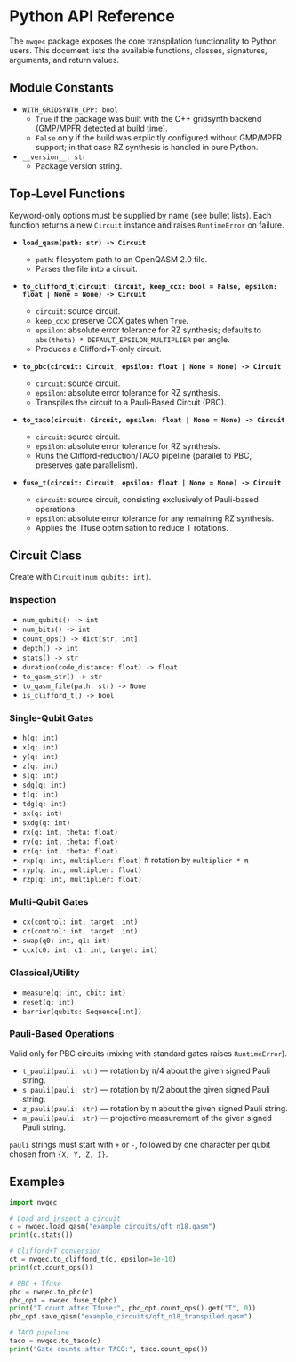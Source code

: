 Python API Reference
====================

The `nwqec` package exposes the core transpilation functionality to Python users. This document lists the available functions, classes, signatures, arguments, and return values.

Module Constants
----------------
- `WITH_GRIDSYNTH_CPP: bool`
  - `True` if the package was built with the C++ gridsynth backend (GMP/MPFR detected at build time).
  - `False` only if the build was explicitly configured without GMP/MPFR support; in that case RZ synthesis is handled in pure Python.
- `__version__: str`
  - Package version string.

Top-Level Functions
-------------------
Keyword-only options must be supplied by name (see bullet lists). Each function returns a new `Circuit` instance and raises `RuntimeError` on failure.

- **`load_qasm(path: str) -> Circuit`**
  - `path`: filesystem path to an OpenQASM 2.0 file.
  - Parses the file into a circuit.

- **`to_clifford_t(circuit: Circuit, keep_ccx: bool = False, epsilon: float | None = None) -> Circuit`**
  - `circuit`: source circuit.
  - `keep_ccx`: preserve CCX gates when `True`.
  - `epsilon`: absolute error tolerance for RZ synthesis; defaults to `abs(theta) * DEFAULT_EPSILON_MULTIPLIER` per angle.
  - Produces a Clifford+T-only circuit.

- **`to_pbc(circuit: Circuit, epsilon: float | None = None) -> Circuit`**
  - `circuit`: source circuit.
  - `epsilon`: absolute error tolerance for RZ synthesis.
  - Transpiles the circuit to a Pauli-Based Circuit (PBC).

- **`to_taco(circuit: Circuit, epsilon: float | None = None) -> Circuit`**
  - `circuit`: source circuit.
  - `epsilon`: absolute error tolerance for RZ synthesis.
  - Runs the Clifford-reduction/TACO pipeline (parallel to PBC, preserves gate parallelism).

- **`fuse_t(circuit: Circuit, epsilon: float | None = None) -> Circuit`**
  - `circuit`: source circuit, consisting exclusively of Pauli-based operations.
  - `epsilon`: absolute error tolerance for any remaining RZ synthesis.
  - Applies the Tfuse optimisation to reduce T rotations.

Circuit Class
-------------
Create with `Circuit(num_qubits: int)`.

### Inspection
- `num_qubits() -> int`
- `num_bits() -> int`
- `count_ops() -> dict[str, int]`
- `depth() -> int`
- `stats() -> str`
- `duration(code_distance: float) -> float`
- `to_qasm_str() -> str`
- `to_qasm_file(path: str) -> None`
- `is_clifford_t() -> bool`

### Single-Qubit Gates
- `h(q: int)`
- `x(q: int)`
- `y(q: int)`
- `z(q: int)`
- `s(q: int)`
- `sdg(q: int)`
- `t(q: int)`
- `tdg(q: int)`
- `sx(q: int)`
- `sxdg(q: int)`
- `rx(q: int, theta: float)`
- `ry(q: int, theta: float)`
- `rz(q: int, theta: float)`
- `rxp(q: int, multiplier: float)`  # rotation by `multiplier * π`
- `ryp(q: int, multiplier: float)`
- `rzp(q: int, multiplier: float)`

### Multi-Qubit Gates
- `cx(control: int, target: int)`
- `cz(control: int, target: int)`
- `swap(q0: int, q1: int)`
- `ccx(c0: int, c1: int, target: int)`

### Classical/Utility
- `measure(q: int, cbit: int)`
- `reset(q: int)`
- `barrier(qubits: Sequence[int])`

### Pauli-Based Operations
Valid only for PBC circuits (mixing with standard gates raises `RuntimeError`).
- `t_pauli(pauli: str)` — rotation by π/4 about the given signed Pauli string.
- `s_pauli(pauli: str)` — rotation by π/2 about the given signed Pauli string.
- `z_pauli(pauli: str)` — rotation by π about the given signed Pauli string.
- `m_pauli(pauli: str)` — projective measurement of the given signed Pauli string.

`pauli` strings must start with `+` or `-`, followed by one character per qubit chosen from `{X, Y, Z, I}`.


Examples
--------
```python
import nwqec

# Load and inspect a circuit
c = nwqec.load_qasm("example_circuits/qft_n18.qasm")
print(c.stats())

# Clifford+T conversion
ct = nwqec.to_clifford_t(c, epsilon=1e-10)
print(ct.count_ops())

# PBC + Tfuse
pbc = nwqec.to_pbc(c)
pbc_opt = nwqec.fuse_t(pbc)
print("T count after Tfuse:", pbc_opt.count_ops().get("T", 0))
pbc_opt.save_qasm("example_circuits/qft_n18_transpiled.qasm")

# TACO pipeline
taco = nwqec.to_taco(c)
print("Gate counts after TACO:", taco.count_ops())
```
